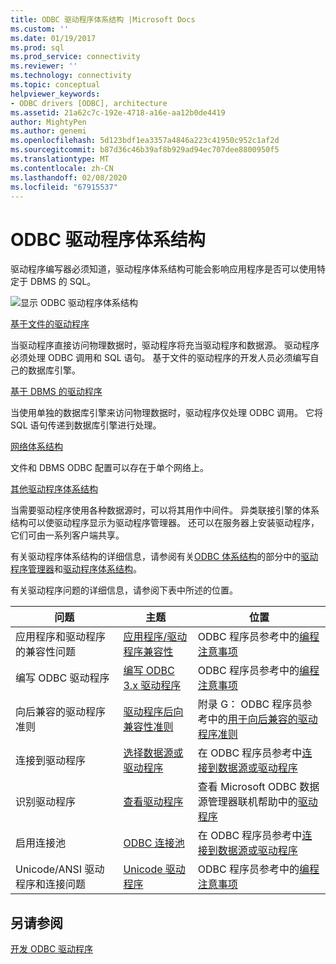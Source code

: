 ```yaml
---
title: ODBC 驱动程序体系结构 |Microsoft Docs
ms.custom: ''
ms.date: 01/19/2017
ms.prod: sql
ms.prod_service: connectivity
ms.reviewer: ''
ms.technology: connectivity
ms.topic: conceptual
helpviewer_keywords:
- ODBC drivers [ODBC], architecture
ms.assetid: 21a62c7c-192e-4718-a16e-aa12b0de4419
author: MightyPen
ms.author: genemi
ms.openlocfilehash: 5d123bdf1ea3357a4846a223c41950c952c1af2d
ms.sourcegitcommit: b87d36c46b39af8b929ad94ec707dee8800950f5
ms.translationtype: MT
ms.contentlocale: zh-CN
ms.lasthandoff: 02/08/2020
ms.locfileid: "67915537"
---
```

# <a name="odbc-driver-architecture"></a>ODBC 驱动程序体系结构
驱动程序编写器必须知道，驱动程序体系结构可能会影响应用程序是否可以使用特定于 DBMS 的 SQL。  
  
 ![显示 ODBC 驱动程序体系结构](../../../odbc/reference/develop-driver/media/odbcdriverovruarch.gif "ODBCDriverOvruArch")  
  
 [基于文件的驱动程序](../../../odbc/reference/file-based-drivers.md)  
  
 当驱动程序直接访问物理数据时，驱动程序将充当驱动程序和数据源。 驱动程序必须处理 ODBC 调用和 SQL 语句。 基于文件的驱动程序的开发人员必须编写自己的数据库引擎。  
  
 [基于 DBMS 的驱动程序](../../../odbc/reference/dbms-based-drivers.md)  
  
 当使用单独的数据库引擎来访问物理数据时，驱动程序仅处理 ODBC 调用。 它将 SQL 语句传递到数据库引擎进行处理。  
  
 [网络体系结构](../../../odbc/reference/network-example.md)  
  
 文件和 DBMS ODBC 配置可以存在于单个网络上。  
  
 [其他驱动程序体系结构](../../../odbc/reference/other-driver-architectures.md)  
  
 当需要驱动程序使用各种数据源时，可以将其用作中间件。 异类联接引擎的体系结构可以使驱动程序显示为驱动程序管理器。 还可以在服务器上安装驱动程序，它们可由一系列客户端共享。  
  
 有关驱动程序体系结构的详细信息，请参阅有关[ODBC 体系结构](../../../odbc/reference/odbc-architecture.md)的部分中的[驱动程序管理器](../../../odbc/reference/the-driver-manager.md)和[驱动程序体系结构](../../../odbc/reference/driver-architecture.md)。  
  
 有关驱动程序问题的详细信息，请参阅下表中所述的位置。  
  
|问题|主题|位置|  
|-----------|-----------|--------------|  
|应用程序和驱动程序的兼容性问题|[应用程序/驱动程序兼容性](../../../odbc/reference/develop-app/application-and-driver-compatibility.md)|ODBC 程序员参考中的[编程注意事项](../../../odbc/reference/develop-app/programming-considerations.md)|  
|编写 ODBC 驱动程序|[编写 ODBC 3.x 驱动程序](../../../odbc/reference/develop-app/writing-odbc-3-x-drivers.md)|ODBC 程序员参考中的[编程注意事项](../../../odbc/reference/develop-app/programming-considerations.md)|  
|向后兼容的驱动程序准则|[驱动程序后向兼容性准则](../../../odbc/reference/appendixes/appendix-g-driver-guidelines-for-backward-compatibility.md)|附录 G： ODBC 程序员参考中的[用于向后兼容的驱动程序准则](../../../odbc/reference/appendixes/appendix-g-driver-guidelines-for-backward-compatibility.md)|  
|连接到驱动程序|[选择数据源或驱动程序](../../../odbc/reference/develop-app/choosing-a-data-source-or-driver.md)|在 ODBC 程序员参考中[连接到数据源或驱动程序](../../../odbc/reference/develop-app/connecting-to-a-data-source-or-driver.md)|  
|识别驱动程序|[查看驱动程序](../../../odbc/admin/viewing-drivers.md)|查看 Microsoft ODBC 数据源管理器联机帮助中的[驱动程序](../../../odbc/admin/viewing-drivers.md)|  
|启用连接池|[ODBC 连接池](../../../odbc/reference/develop-app/driver-manager-connection-pooling.md)|在 ODBC 程序员参考中[连接到数据源或驱动程序](../../../odbc/reference/develop-app/connecting-to-a-data-source-or-driver.md)|  
|Unicode/ANSI 驱动程序和连接问题|[Unicode 驱动程序](../../../odbc/reference/develop-app/unicode-drivers.md)|ODBC 程序员参考中的[编程注意事项](../../../odbc/reference/develop-app/programming-considerations.md)|  
  
## <a name="see-also"></a>另请参阅  
 [开发 ODBC 驱动程序](../../../odbc/reference/develop-driver/developing-an-odbc-driver.md)
